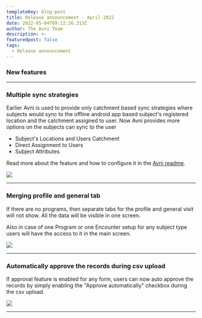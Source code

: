 ```yaml
---
templateKey: blog-post
title: Release announcement - April 2022
date: 2022-05-04T09:12:26.313Z
author: The Avni Team
description: >-
featuredpost: false
tags:
  - Release announcement 
---
```


### New features

---------------------------------------------------------------------------

### Multiple sync strategies
Earlier Avni is used to provide only catchment based sync strategies where subjects would sync to the offline android app based subject's registered location and the catchment assigned to user. Now Avni provides more options on the subjects can sync to the user
- Subject's Locations and Users Catchment
- Direct Assignment to Users
- Subject Attributes
 
Read more about the feature and how to configure it in the [Avni readme](https://avni.readme.io/docs/sync-strategies).

![](/img/features/Sync_settings.png)

---------------------------------------------------------------------------

### Merging profile and general tab
If there are no programs, then separate tabs for the profile and general visit will not show. All the data will be visible
in one screen. 

Also in case of one Program or one Encounter setup for any subject type users will have the access to it in the main 
screen.

![](/img/features/Profile_General.png)

---------------------------------------------------------------------------
### Automatically approve the records during csv upload
If approval feature is enabled for any form, users can now auto approve the records by simply enabling the "Approve automatically"
checkbox during the csv upload. 

![](/img/features/Auto_approve.png)

---------------------------------------------------------------------------
